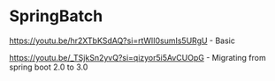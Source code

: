 # SpringBatch
https://youtu.be/hr2XTbKSdAQ?si=rtWlI0sumIs5URgU - Basic

https://youtu.be/_TSjkSn2yvQ?si=qizyor5i5AvCUOpG - Migrating from spring boot 2.0 to 3.0

